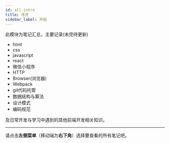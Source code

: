 ```yaml
---
id: all-intro
title: 序言
sidebar_label: 开始
---
```


此模块为笔记汇总，主要记录(未完待更新)
- html
- css
- javascript
- react
- 微信小程序
- HTTP
- Browser(浏览器)
- Webpack
- git代码托管
- 数据结构与算法
- 设计模式
- 编码规范
<!-- - 杂谈 -->

及日常开发与学习中遇到的其他前端开发相关知识。

<!-- **本文档中所记录的所有代码，力求做到直接复制粘贴就能使用，无需用到任何依赖增删改查，使学习更加简便！** -->

---

请点击**左侧菜单**（移动端为**右下角**）选择要查看的所有笔记吧。